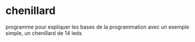# chenillard
programme pour expliquer les bases de la programmation avec un exemple simple, un chenillard de 14 leds
